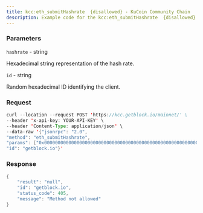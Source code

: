 ```yaml
---
title: kcc:eth_submitHashrate  {disallowed} - KuCoin Community Chain
description: Example code for the kcc:eth_submitHashrate  {disallowed} json-rpc method. Сomplete guide on how to use kcc:eth_submitHashrate  {disallowed} json-rpc in GetBlock.io Web3 documentation.
---
```


### Parameters


`hashrate` - string

Hexadecimal string representation of the hash rate.

`id` - string

Random hexadecimal ID identifying the client.

### Request

``` java
curl --location --request POST 'https://kcc.getblock.io/mainnet/' \
--header 'x-api-key: YOUR-API-KEY' \
--header 'Content-Type: application/json' \
--data-raw '{"jsonrpc": "2.0",
"method": "eth_submitHashrate",
"params": ["0x0000000000000000000000000000000000000000000000000000000000500000", "0x59daa26581d0acd1fce254fb7e85952f4c09d0915afd33d3886cd914bc7d283c"],
"id": "getblock.io"}'
```

###  Response

``` java
{
    "result": "null",
    "id": "getblock.io",
    "status_code": 405,
    "message": "Method not allowed"
}
```

